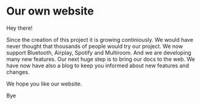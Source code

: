 # Our own website

Hey there! 

Since the creation of this project it is growing continiously. We would have never thought that thousands of people would try our project.
We now support Bluetooth, Airplay, Spotify and Multiroom. And we are developing many new features. Our next huge step is to bring our docs to the web.
We have now have also a blog to keep you informed about new features and changes.  

We hope you like our website. 

Bye
